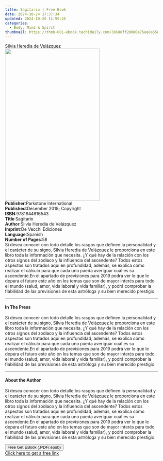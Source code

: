 ```yaml
---
title: Sagitario | Free Book
date: 2024-10-24 17:37:34
updated: 2024-10-26 11:59:25
categories:
  - Body, Mind & Spirit
thumbnail: https://thmb-001-ebook.techidaily.com/38688ff28080e75ee8a5587bbc6969ca6a53e4987b6413457664336b2f12e9f6.jpg
---
```

<main id="book-container">
  <div class="flex flex-col">
    <div class="book-brief flex-1 py-6 px-4 sm:p-6 md:py-10 md:px-8">
      <!-- brief-->
      <div class="book-brief-main">Silvia Heredia de Velázquez</div>
    </div>
    <div
      class="book-meta-info flex-1 grid gap-4 col-start-1 col-end-3 row-start-1 sm:mb-6 sm:grid-cols-4 lg:gap-6 lg:col-start-2 lg:row-end-6 lg:row-span-6 lg:mb-0"
    >
      <div
        class="book-meta-info-left place-content-center mt-4 p-4 text-sm leading-6 col-start-2 col-span-2 dark:text-slate-400"
      >
        <img
          class="w-full h-500 object-cover rounded-lg sm:h-255 sm:col-span-2 lg:col-span-full"
          src="https://img-001-ebook.techidaily.com/cbe2f63dc009df38f560ba5a18e696331d74ffbfb4e00cebb85c04045ad45391.jpg"
          alt=""
          width="312"
          height="500"
        />
      </div>
      <div
        class="book-meta-info-right mt-2 col-start-1 row-start-2 col-span-3 self-center"
      >
        <!-- meta data  -->
        <div class="flex flex-col px-4 md:px-8">
          <div class="flex-1">
            <strong>Publisher</strong>:<span class="px-2"
              >Parkstone International</span
            >
          </div>
          <div class="flex-1">
            <strong>Published</strong>:<span class="px-2"
              >December 2018; Copyright</span
            >
          </div>
          <div class="flex-1">
            <strong>ISBN</strong>:<span class="px-2">9781644616543</span>
          </div>
          <div class="flex-1">
            <strong>Title</strong>:<span class="px-2">Sagitario</span>
          </div>
          <div class="flex-1">
            <strong>Author</strong>:<span class="px-2"
              >Silvia Heredia de Velázquez</span
            >
          </div>
          <div class="flex-1">
            <strong>Imprint</strong>:<span class="px-2"
              >De Vecchi Ediciones</span
            >
          </div>
          <div class="flex-1">
            <strong>Language</strong>:<span class="px-2">Spanish</span>
          </div>
          <div class="flex-1">
            <strong>Number of Pages</strong>:<span class="px-2">58</span>
          </div>
        </div>
      </div>
    </div>
    <div class="book-description flex-1 py-6 px-4 sm:p-6 md:py-10 md:px-8">
      <div class="book-description-main">
        <div accordion-content="" id="description">
          Si desea conocer con todo detalle los rasgos que definen la
          personalidad y el carácter de su signo, Silvia Heredia de Velázquez le
          proporciona en este libro toda la información que necesita. ¿Y qué hay
          de la relación con los otros signos del zodiaco y la influencia del
          ascendente? Todos estos aspectos son tratados aquí en profundidad;
          además, se explica cómo realizar el cálculo para que cada uno pueda
          averiguar cuál es su ascendente.En el apartado de previsiones para
          2019 podrá ver lo que le depara el futuro este año en los temas que
          son de mayor interés para todo el mundo (salud, amor, vida laboral y
          vida familiar), y podrá comprobar la fiabilidad de las previsiones de
          esta astróloga y su bien merecido prestigio.
        </div>
      </div>
    </div>
    <div class="book-excerpts flex-1 py-6 px-4 sm:p-6 md:py-10 md:px-8">
      <!-- excerpts-->
      <div class="book-excerpts-main">
        <hr />
        <h4 class="placeholder placeholder-heading">
          <span>In The Press</span>
        </h4>
        <p>
          Si desea conocer con todo detalle los rasgos que definen la
          personalidad y el carácter de su signo, Silvia Heredia de Velázquez le
          proporciona en este libro toda la información que necesita. ¿Y qué hay
          de la relación con los otros signos del zodiaco y la influencia del
          ascendente? Todos estos aspectos son tratados aquí en profundidad;
          además, se explica cómo realizar el cálculo para que cada uno pueda
          averiguar cuál es su ascendente.En el apartado de previsiones para
          2019 podrá ver lo que le depara el futuro este año en los temas que
          son de mayor interés para todo el mundo (salud, amor, vida laboral y
          vida familiar), y podrá comprobar la fiabilidad de las previsiones de
          esta astróloga y su bien merecido prestigio.
        </p>
      </div>
    </div>
    <div class="book-about-author flex-1 py-6 px-4 sm:p-6 md:py-10 md:px-8">
      <!-- about author-->
      <div class="book-main-author-main">
        <hr />
        <h4 class="placeholder placeholder-heading">
          <span>About the Author</span>
        </h4>
        <p>
          Si desea conocer con todo detalle los rasgos que definen la
          personalidad y el carácter de su signo, Silvia Heredia de Velázquez le
          proporciona en este libro toda la información que necesita. ¿Y qué hay
          de la relación con los otros signos del zodiaco y la influencia del
          ascendente? Todos estos aspectos son tratados aquí en profundidad;
          además, se explica cómo realizar el cálculo para que cada uno pueda
          averiguar cuál es su ascendente.En el apartado de previsiones para
          2019 podrá ver lo que le depara el futuro este año en los temas que
          son de mayor interés para todo el mundo (salud, amor, vida laboral y
          vida familiar), y podrá comprobar la fiabilidad de las previsiones de
          esta astróloga y su bien merecido prestigio.
        </p>
      </div>
    </div>
    <div class="book-free-get flex-1 py-6 px-4 sm:p-6 md:py-10 md:px-8">
      <button
        id="btn-free-get"
        class="bg-blue-500 hover:bg-blue-700 text-white font-bold py-2 px-4 rounded"
      >
        Free Get EBook (.PDF/.epub)
      </button>
      <div id="countdown-display" class="px-2 text-lg mt-2"></div>
      <a
        id="free-link"
        class="hidden bg-blue-500 hover:bg-blue-700 text-white font-bold py-2 px-4 rounded"
        href="https://www.ebooks.com/en-us/book/209824387/sagitario/silvia-heredia-de-vel-zquez/"
        target="_blank"
        >Click here to get a free link</a
      >
    </div>
    <script>
      let countdownTime = 0;
      let countdownInterval = null;
      document
        .getElementById('btn-free-get')
        .addEventListener('click', startCountdown);
      function startCountdown() {
        countdownTime = new Date().getTime() + 60000 * 3;
        countdownInterval = setInterval(updateCountdown, 1000);
        document.getElementById('btn-free-get').disabled = true;
        document
          .getElementById('btn-free-get')
          .classList.add('bg-gray-500', 'cursor-not-allowed');
      }
      function updateCountdown() {
        let currentTime = new Date().getTime();
        let timeLeft = countdownTime - currentTime;
        let secondsLeft = Math.floor(timeLeft / 1000);
        document.getElementById('countdown-display').innerHTML =
          `Remaining time: ${secondsLeft} seconds.`;
        if (secondsLeft <= 0) {
          clearInterval(countdownInterval);
          document.getElementById('btn-free-get').classList.add('hidden');
          document.getElementById('free-link').classList.remove('hidden');
          document.getElementById('countdown-display').innerHTML = '';
        }
      }
    </script>
  </div>
</main>
